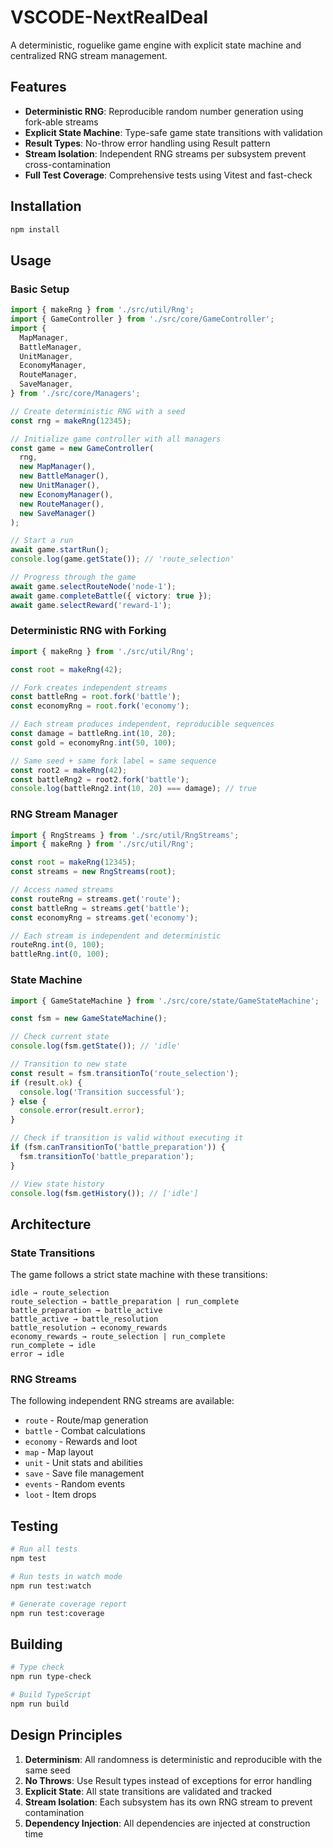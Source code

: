# VSCODE-NextRealDeal

A deterministic, roguelike game engine with explicit state machine and centralized RNG stream management.

## Features

- **Deterministic RNG**: Reproducible random number generation using fork-able streams
- **Explicit State Machine**: Type-safe game state transitions with validation
- **Result Types**: No-throw error handling using Result pattern
- **Stream Isolation**: Independent RNG streams per subsystem prevent cross-contamination
- **Full Test Coverage**: Comprehensive tests using Vitest and fast-check

## Installation

```bash
npm install
```

## Usage

### Basic Setup

```typescript
import { makeRng } from './src/util/Rng';
import { GameController } from './src/core/GameController';
import {
  MapManager,
  BattleManager,
  UnitManager,
  EconomyManager,
  RouteManager,
  SaveManager,
} from './src/core/Managers';

// Create deterministic RNG with a seed
const rng = makeRng(12345);

// Initialize game controller with all managers
const game = new GameController(
  rng,
  new MapManager(),
  new BattleManager(),
  new UnitManager(),
  new EconomyManager(),
  new RouteManager(),
  new SaveManager()
);

// Start a run
await game.startRun();
console.log(game.getState()); // 'route_selection'

// Progress through the game
await game.selectRouteNode('node-1');
await game.completeBattle({ victory: true });
await game.selectReward('reward-1');
```

### Deterministic RNG with Forking

```typescript
import { makeRng } from './src/util/Rng';

const root = makeRng(42);

// Fork creates independent streams
const battleRng = root.fork('battle');
const economyRng = root.fork('economy');

// Each stream produces independent, reproducible sequences
const damage = battleRng.int(10, 20);
const gold = economyRng.int(50, 100);

// Same seed + same fork label = same sequence
const root2 = makeRng(42);
const battleRng2 = root2.fork('battle');
console.log(battleRng2.int(10, 20) === damage); // true
```

### RNG Stream Manager

```typescript
import { RngStreams } from './src/util/RngStreams';
import { makeRng } from './src/util/Rng';

const root = makeRng(12345);
const streams = new RngStreams(root);

// Access named streams
const routeRng = streams.get('route');
const battleRng = streams.get('battle');
const economyRng = streams.get('economy');

// Each stream is independent and deterministic
routeRng.int(0, 100);
battleRng.int(0, 100);
```

### State Machine

```typescript
import { GameStateMachine } from './src/core/state/GameStateMachine';

const fsm = new GameStateMachine();

// Check current state
console.log(fsm.getState()); // 'idle'

// Transition to new state
const result = fsm.transitionTo('route_selection');
if (result.ok) {
  console.log('Transition successful');
} else {
  console.error(result.error);
}

// Check if transition is valid without executing it
if (fsm.canTransitionTo('battle_preparation')) {
  fsm.transitionTo('battle_preparation');
}

// View state history
console.log(fsm.getHistory()); // ['idle']
```

## Architecture

### State Transitions

The game follows a strict state machine with these transitions:

```
idle → route_selection
route_selection → battle_preparation | run_complete
battle_preparation → battle_active
battle_active → battle_resolution
battle_resolution → economy_rewards
economy_rewards → route_selection | run_complete
run_complete → idle
error → idle
```

### RNG Streams

The following independent RNG streams are available:

- `route` - Route/map generation
- `battle` - Combat calculations
- `economy` - Rewards and loot
- `map` - Map layout
- `unit` - Unit stats and abilities
- `save` - Save file management
- `events` - Random events
- `loot` - Item drops

## Testing

```bash
# Run all tests
npm test

# Run tests in watch mode
npm run test:watch

# Generate coverage report
npm run test:coverage
```

## Building

```bash
# Type check
npm run type-check

# Build TypeScript
npm run build
```

## Design Principles

1. **Determinism**: All randomness is deterministic and reproducible with the same seed
2. **No Throws**: Use Result types instead of exceptions for error handling
3. **Explicit State**: All state transitions are validated and tracked
4. **Stream Isolation**: Each subsystem has its own RNG stream to prevent contamination
5. **Dependency Injection**: All dependencies are injected at construction time
